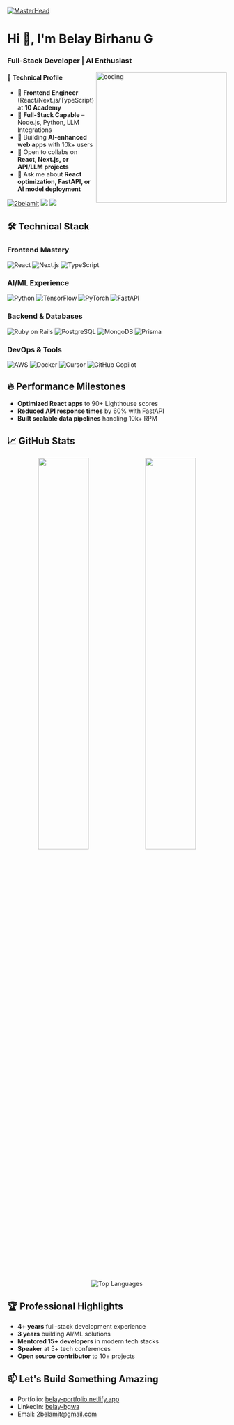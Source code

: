 [![MasterHead](https://1.bp.blogspot.com/-7A4WynwLsMw/XbBpCXG8fHI/AAAAAAAAMt4/uOa1bpLskYgrwGbllhSu2SDj_MIG8SXJQCLcBGAsYHQ/s1600/2000_600px.gif)](https://github.com/belaymit?tab=repositories)

<h1 align="left">Hi 👋, I'm Belay Birhanu G</h1>
<h3 align="left">Full-Stack Developer | AI Enthusiast </h3>

<img align="right" alt="coding" width="300" src="https://media.giphy.com/media/qgQUggAC3Pfv687qPC/giphy.gif">
<h4>🚀 Technical Profile</h4>
 
  - 🔭 **Frontend Engineer** (React/Next.js/TypeScript) at **10 Academy** 
  - 🌱 **Full-Stack Capable** – Node.js, Python, LLM Integrations 
  - 🚀 Building **AI-enhanced web apps** with 10k+ users
  - 👯 Open to collabs on **React, Next.js, or API/LLM projects**  
  - 💬 Ask me about **React optimization, FastAPI, or AI model deployment**

<p align="left">
  <a href="https://twitter.com/2belamit" target="blank"><img src="https://img.shields.io/twitter/follow/2belamit?logo=twitter&style=for-the-badge" alt="2belamit" /></a>
  <a href="https://www.linkedin.com/in/belay-bgwa/"><img src="https://img.shields.io/badge/LinkedIn-0077B5?style=for-the-badge&logo=linkedin&logoColor=white"></a>
  <a href="mailto:2belamit@gmail.com"><img src="https://img.shields.io/badge/Gmail-D14836?style=for-the-badge&logo=gmail&logoColor=white"></a>
</p>

## 🛠 Technical Stack
### Frontend Mastery
![React](https://img.shields.io/badge/React-20232A?style=for-the-badge&logo=react&logoColor=61DAFB)
![Next.js](https://img.shields.io/badge/Next.js-000000?style=for-the-badge&logo=nextdotjs&logoColor=white)
![TypeScript](https://img.shields.io/badge/TypeScript-007ACC?style=for-the-badge&logo=typescript&logoColor=white)

### AI/ML Experience
![Python](https://img.shields.io/badge/Python-3776AB?style=for-the-badge&logo=python&logoColor=white)
![TensorFlow](https://img.shields.io/badge/TensorFlow-FF6F00?style=for-the-badge&logo=tensorflow&logoColor=white)
![PyTorch](https://img.shields.io/badge/PyTorch-EE4C2C?style=for-the-badge&logo=pytorch&logoColor=white)
![FastAPI](https://img.shields.io/badge/FastAPI-009688?style=for-the-badge&logo=fastapi&logoColor=white)


### Backend & Databases
![Ruby on Rails](https://img.shields.io/badge/Ruby_on_Rails-CC0000?style=for-the-badge&logo=ruby-on-rails&logoColor=white)
![PostgreSQL](https://img.shields.io/badge/PostgreSQL-316192?style=for-the-badge&logo=postgresql&logoColor=white)
![MongoDB](https://img.shields.io/badge/MongoDB-47A248?style=for-the-badge&logo=mongodb&logoColor=white)
![Prisma](https://img.shields.io/badge/Prisma-3982CE?style=for-the-badge&logo=prisma&logoColor=white)

### DevOps & Tools
![AWS](https://img.shields.io/badge/AWS-232F3E?style=for-the-badge&logo=amazon-aws&logoColor=white)
![Docker](https://img.shields.io/badge/Docker-2496ED?style=for-the-badge&logo=docker&logoColor=white)
![Cursor](https://img.shields.io/badge/Cursor-000000?style=for-the-badge&logo=cursor&logoColor=white)
![GitHub Copilot](https://img.shields.io/badge/GitHub_Copilot-000000?style=for-the-badge&logo=github-copilot&logoColor=white)

## 🔥 Performance Milestones
- **Optimized React apps** to 90+ Lighthouse scores
- **Reduced API response times** by 60% with FastAPI
- **Built scalable data pipelines** handling 10k+ RPM

## 📈 GitHub Stats

<p align="center">
  <img width="48%" src="https://github-readme-stats.vercel.app/api?username=belaymit&show_icons=true&theme=radical&count_private=true&include_all_commits=true" />
  <img width="48%" src="https://github-readme-streak-stats.herokuapp.com/?user=belaymit&theme=radical" />
</p>

<p align="center">
  <img src="https://github-readme-stats.vercel.app/api/top-langs/?username=belaymit&layout=compact&theme=radical&langs_count=8" alt="Top Languages" />
</p>

## 🏆 Professional Highlights
- **4+ years** full-stack development experience
- **3 years** building AI/ML solutions
- **Mentored 15+ developers** in modern tech stacks
- **Speaker** at 5+ tech conferences
- **Open source contributor** to 10+ projects

## 📫 Let's Build Something Amazing
- Portfolio: [belay-portfolio.netlify.app](https://belay-portfolio.netlify.app/)
- LinkedIn: [belay-bgwa](https://www.linkedin.com/in/belay-bgwa/)
- Email: [2belamit@gmail.com](mailto:2belamit@gmail.com)
